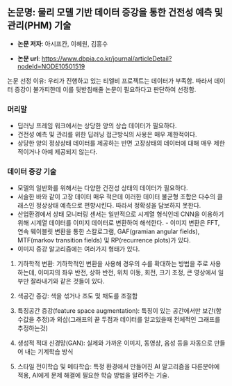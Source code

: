 ## 논문명: 물리 모델 기반 데이터 증강을 통한 건전성 예측 및 관리(PHM) 기술


- **논문 저자**: 아시프칸, 이혜원, 김흥수

- **논문 url**: https://www.dbpia.co.kr/journal/articleDetail?nodeId=NODE10501519


논문 선정 이유: 우리가 진행하고 있는 티엘비 프로젝트는 데이터가 부족함.
               따라서 데이터 증강이 불가피한데 이를 뒷받침해줄 논문이 필요하다고 판단하여 선정함.
               


### 머리말

- 딥러닝 프레임 워크에서는 상당한 양의 상습 데이터가 필요하다.
- 건전성 예측 및 관리를 위한 딥러닝 접근방식의 사용은 매우 제한적이다.      
- 상당한 양의 정상상태 데이터를 제공하는 반면 고장상태의 데이터에 대해 매우 제한적이거나 아예 제공되지 않는다. 


    
        
        
### 데이터 증강 기술

- 모델의 일반화를 위해서는 다양한 건전성 상태의 데이터가 필요하다.    
- 서술한 바와 같이 고장 데이터 매우 적은데 이러한 데이터 불균형 조합은 다수의 클래스인 정상상태 예측으로 편향시킨다. 따라서 정확성을          담보하지 못한다.    
- 산업환경에서 상태 모니터링 센서는 일반적으로 시계열 형식인데 CNN을 이용하기 위해 시계열 데이터를 이미지 데이터로 변환하여 해석한다.     - 이미지 변환은 FFT, 연속 웨이블릿 변환을 통한 스칼로그램, GAF(gramian angular fields), MTF(markov transition fields) 및               RP(recurrence plots)가 있다.
- 이미지 증강 알고리즘에는 여러가지 형태가 있다.
       
1. 기하학적 변환: 기하학적인 변환을 사용해 경우의 수를 확대하는 방법을 주로 사용하는데, 이미지의 좌우 반전, 상하 반전,
                위치 이동, 회전, 
                크기 조정, 큰 영상에서 일부만 잘라내기와 같은 것들이 있다.
                      
2. 색공간 증강: 색을 섞거나 조도 및 채도를 조절함
        
       
3. 특징공간 증강(feature space augmentation): 특징이 있는 공간에서만 보간(함수값을 추정)과 
                                            외삽(그래프의 끝 두점과 데이터를 알고있을때 전체적인 그래프를 추정하는것)
                         
4. 생성적 적대 신경망(GAN): 실제와 가까운 이미지, 동영상, 음성 등을 자동으로 만들어 내는 기계학습 방식
        
5. 스타일 전이학습 및 메타학습: 특정 환경에서 만들어진 AI 알고리즘을 다른분야에 적용, AI에게 문제 해결에 필요한 학습 방법을 알려주는 기술.
      
      
